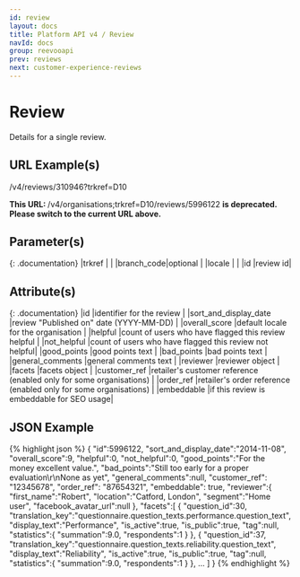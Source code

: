 ```yaml
---
id: review
layout: docs
title: Platform API v4 / Review
navId: docs
group: reevooapi
prev: reviews
next: customer-experience-reviews
---
```


# Review
Details for a single review.

## URL Example(s)
/v4/reviews/310946?trkref=D10

<div class="warning">
  <strong>This URL: </strong> 
  /v4/organisations;trkref=D10/reviews/5996122
  <strong> is deprecated. Please switch to the current URL above.</strong><br/>
</div>

## Parameter(s)

{: .documentation}
|trkref     |         |
|branch_code|optional |
|locale     |         |
|id         |review id|

## Attribute(s)

{: .documentation}
|id                     |identifier for the review                              |
|sort_and_display_date  |review "Published on" date (YYYY-MM-DD)                |
|overall_score          |default locale for the organisation                    |
|helpful                |count of users who have flagged this review helpful    |
|not_helpful            |count of users who have flagged this review not helpful|
|good_points            |good points text                                       |
|bad_points             |bad points text                                        |
|general_comments       |general comments text                                  |
|reviewer               |reviewer object                                        |
|facets                 |facets object                                          |
|customer_ref           |retailer's customer reference   (enabled only for some organisations) |
|order_ref              |retailer's order reference      (enabled only for some organisations) |
|embeddable             |if this review is embeddable for SEO usage|

## JSON Example
{% highlight json %}
{
   "id":5996122,
   "sort_and_display_date":"2014-11-08",
   "overall_score":9,
   "helpful":0,
   "not_helpful":0,
   "good_points":"For the money excellent value.",
   "bad_points":"Still too early for a proper evaluation\r\nNone as yet",
   "general_comments":null,
   "customer_ref": "12345678",
   "order_ref": "87654321",
   "embeddable": true,
   "reviewer":{
      "first_name":"Robert",
      "location":"Catford, London",
      "segment":"Home user",
      "facebook_avatar_url":null
   },
   "facets":[
      {
         "question_id":30,
         "translation_key":"questionnaire.question_texts.performance.question_text",
         "display_text":"Performance",
         "is_active":true,
         "is_public":true,
         "tag":null,
         "statistics":{
            "summation":9.0,
            "respondents":1
         }
      },
      {
         "question_id":37,
         "translation_key":"questionnaire.question_texts.reliability.question_text",
         "display_text":"Reliability",
         "is_active":true,
         "is_public":true,
         "tag":null,
         "statistics":{
            "summation":9.0,
            "respondents":1
         }
      },
      ...
   ]
}
{% endhighlight %}
